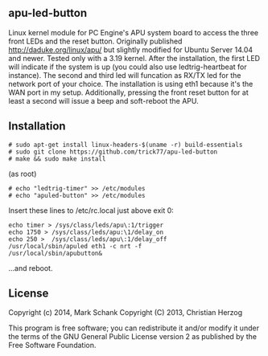 ## apu-led-button

Linux kernel module for PC Engine's APU system board to access the three front LEDs and the reset button. Originally published http://daduke.org/linux/apu/ but slightly modified for Ubuntu Server 14.04 and newer. Tested only with a 3.19 kernel.
After the installation, the first LED will indicate if the system is up (you could also use ledtrig-heartbeat for instance). The second and third led will funcation as RX/TX led for the network port of your choice. The installation is using eth1 because it's the WAN port in my setup. Additionally, pressing the front reset button for at least a second will issue a beep and soft-reboot the APU.

## Installation

```
# sudo apt-get install linux-headers-$(uname -r) build-essentials
# sudo git clone https://github.com/trick77/apu-led-button
# make && sudo make install
```

(as root)
```
# echo "ledtrig-timer" >> /etc/modules
# echo "apuled-button" >> /etc/modules
```

Insert these lines to /etc/rc.local just above exit 0:

```
echo timer > /sys/class/leds/apu\:1/trigger
echo 1750 > /sys/class/leds/apu:\1/delay_on
echo 250 >  /sys/class/leds/apu\:1/delay_off
/usr/local/sbin/apuled eth1 -c nrt -f
/usr/local/sbin/apubutton&
```

...and reboot.

## License
Copyright (c) 2014, Mark Schank
Copyright (C) 2013, Christian Herzog

This program is free software; you can redistribute it and/or modify it under the terms of the GNU General Public License version 2 as published by the Free Software Foundation.
